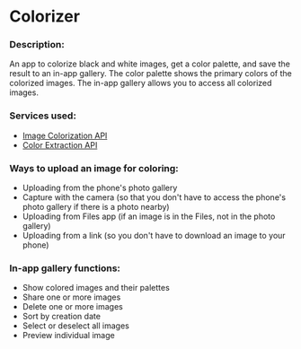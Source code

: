 # Colorizer

### Description:

An app to colorize black and white images, get a color palette, and save the result to an in-app gallery. The color palette shows the primary colors of the colorized images. The in-app gallery allows you to access all colorized images.

### Services used:

- [Image Colorization API](https://deepai.org/machine-learning-model/colorizer)
- [Color Extraction API](https://imagga.com/solutions/color-api)

### Ways to upload an image for coloring:

- Uploading from the phone's photo gallery
- Capture with the camera (so that you don't have to access the phone's photo gallery if there is a photo nearby)
- Uploading from Files app (if an image is in the Files, not in the photo gallery)
- Uploading from a link (so you don't have to download an image to your phone)

### In-app gallery functions:

- Show colored images and their palettes
- Share one or more images
- Delete one or more images
- Sort by creation date
- Select or deselect all images
- Preview individual image
